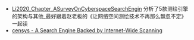 * [Li2020_Chapter_ASurveyOnCyberspaceSearchEngin](./Li2020_Chapter_ASurveyOnCyberspaceSearchEngin.pdf) 分析了5款测绘引擎的架构与其他_最好跟着赵老板的《让网络空间测绘技术不再那么飘忽不定》一起读
* [censys - A Search Engine Backed by Internet-Wide Scanning](./censys%20-%20A%20Search%20Engine%20Backed%20by%20Internet-Wide%20Scanning.pdf)